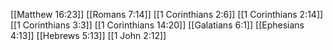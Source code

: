 [[Matthew 16:23]]
[[Romans 7:14]]
[[1 Corinthians 2:6]]
[[1 Corinthians 2:14]]
[[1 Corinthians 3:3]]
[[1 Corinthians 14:20]]
[[Galatians 6:1]]
[[Ephesians 4:13]]
[[Hebrews 5:13]]
[[1 John 2:12]]
